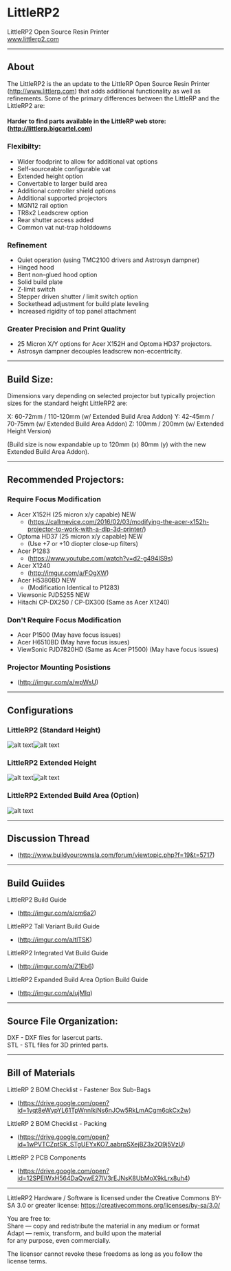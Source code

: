 # LittleRP2
LittleRP2 Open Source Resin Printer  
www.littlerp2.com

---


## About

The LittleRP2 is the an update to the LittleRP Open Source Resin Printer (http://www.littlerp.com) that adds additional functionality as well as refinements. Some of the primary differences between the LittleRP and the LittleRP2 are:

#### Harder to find parts available in the LittleRP web store: (http://littlerp.bigcartel.com)

### Flexibilty:
- Wider foodprint to allow for additional vat options
- Self-sourceable configurable vat
- Extended height option
- Convertable to larger build area
- Additional controller shield options
- Additional supported projectors
- MGN12 rail option
- TR8x2 Leadscrew option
- Rear shutter access added
- Common vat nut-trap holddowns

### Refinement
- Quiet operation (using TMC2100 drivers and Astrosyn dampner)
- Hinged hood
- Bent non-glued hood option
- Solid build plate
- Z-limit switch
- Stepper driven shutter / limit switch option
- Sockethead adjustment for build plate leveling
- Increased rigidity of top panel attachment

### Greater Precision and Print Quality
- 25 Micron X/Y options for Acer X152H and Optoma HD37 projectors.
- Astrosyn dampner decouples leadscrew non-eccentricity.

---


## Build Size:
Dimensions vary depending on selected projector but typically projection sizes for the standard height LittleRP2 are:

X: 60-72mm / 110-120mm (w/ Extended Build Area Addon)
Y: 42-45mm / 70-75mm (w/ Extended Build Area Addon)
Z: 100mm / 200mm (w/ Extended Height Version)

(Build size is now expandable up to 120mm (x) 80mm (y) with the new Extended Build Area Addon).

---


## Recommended Projectors:

### Require Focus Modification
- Acer X152H (25 micron x/y capable) NEW
    * (https://callmevice.com/2016/02/03/modifying-the-acer-x152h-projector-to-work-with-a-dlp-3d-printer/)
- Optoma HD37 (25 micron x/y capable) NEW
    * (Use +7 or +10 diopter close-up filters)
- Acer P1283
    * (https://www.youtube.com/watch?v=d2-g494IS9s)
- Acer X1240
    * (http://imgur.com/a/FOgXW)
- Acer H5380BD NEW
    * (Modification Identical to P1283)
- Viewsonic PJD5255 NEW
- Hitachi CP-DX250 / CP-DX300 (Same as Acer X1240)

### Don't Require Focus Modification
- Acer P1500 (May have focus issues)
- Acer H6510BD (May have focus issues)
- ViewSonic PJD7820HD (Same as Acer P1500) (May have focus issues)

### Projector Mounting Posistions
- (http://imgur.com/a/wpWsU)

---

## Configurations

### LittleRP2 (Standard Height)
![alt text](http://i.imgur.com/vZLMnu6l.jpg "LittleRP2")![alt text](http://i.imgur.com/f9xXAVMl.jpg "LittleRP2")

### LittleRP2 Extended Height
![alt text](http://i.imgur.com/09GMzy9l.jpg "LittleRP2 Extended Height")![alt text](http://i.imgur.com/jRWkJpEl.jpg "LittleRP2 Extended Height")

### LittleRP2 Extended Build Area (Option)
![alt text](http://i.imgur.com/xJ0F0O2l.jpg "LittleRP2 Extended Build Area")

---


## Discussion Thread
- (http://www.buildyourownsla.com/forum/viewtopic.php?f=19&t=5717)

---


## Build Guiides

LittleRP2 Build Guide
- (http://imgur.com/a/cm6a2)

LittleRP2 Tall Variant Build Guide
- (http://imgur.com/a/tlTSK)

LittleRP2 Integrated Vat Build Guide
- (http://imgur.com/a/Z1Eb6)

LittleRP2 Expanded Build Area Option Build Guide
- (http://imgur.com/a/ujMIq)

---


## Source File Organization:

DXF - DXF files for lasercut parts.  
STL - STL files for 3D printed parts.

---


## Bill of Materials

LittleRP 2 BOM Checklist - Fastener Box Sub-Bags
- (https://drive.google.com/open?id=1yqt8eWypYL61TpWnnlkjNs6nJOw5RkLmACgm6qkCx2w)

LittleRP 2 BOM Checklist - Packing
- (https://drive.google.com/open?id=1wPVTCZptSK_STgUEYxKO7_aabrpSXejBZ3x2O9j5VzU)

LittleRP 2 PCB Components
- (https://drive.google.com/open?id=12SPEIWxH564DaQywE27lV3rEJNsK8UbMoX9kLrx8uh4)

---

LittleRP2 Hardware / Software is licensed under the Creative Commons BY-SA 3.0 or greater license: https://creativecommons.org/licenses/by-sa/3.0/

You are free to:  
Share — copy and redistribute the material in any medium or format  
Adapt — remix, transform, and build upon the material  
for any purpose, even commercially.

The licensor cannot revoke these freedoms as long as you follow the license terms.
